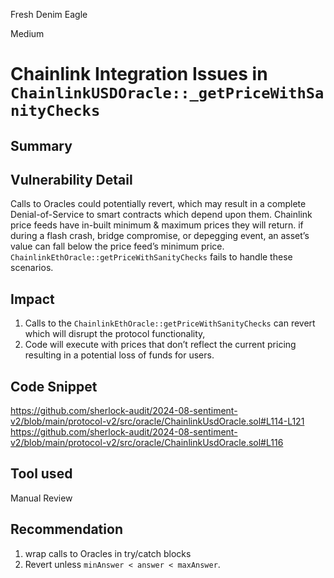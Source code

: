 Fresh Denim Eagle

Medium

# Chainlink Integration Issues in `ChainlinkUSDOracle::_getPriceWithSanityChecks`

## Summary

## Vulnerability Detail
Calls to Oracles could potentially revert, which may result in a complete Denial-of-Service to smart contracts which depend upon them. 
Chainlink price feeds have in-built minimum & maximum prices they will return. if during a flash crash, bridge compromise, or depegging event, an asset’s value can fall below the price feed’s minimum price.
 `ChainlinkEthOracle::getPriceWithSanityChecks` fails to handle these scenarios.
## Impact
1. Calls to the `ChainlinkEthOracle::getPriceWithSanityChecks` can revert which will disrupt the protocol functionality,
2. Code will execute with prices that don’t reflect the current pricing resulting in a potential loss of funds for users.
## Code Snippet
https://github.com/sherlock-audit/2024-08-sentiment-v2/blob/main/protocol-v2/src/oracle/ChainlinkUsdOracle.sol#L114-L121
https://github.com/sherlock-audit/2024-08-sentiment-v2/blob/main/protocol-v2/src/oracle/ChainlinkUsdOracle.sol#L116
## Tool used

Manual Review

## Recommendation
1. wrap calls to Oracles in try/catch blocks
2. Revert unless `minAnswer < answer < maxAnswer`.